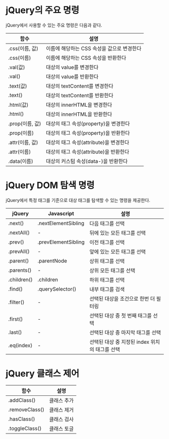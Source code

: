 # jQuery의 주요 명령

jQuery에서 사용할 수 있는 주요 명령은 다음과 같다.

| 함수 | 설명 |
| --- | --- |
| .css(이름, 값) | 이름에 해당하는 CSS 속성을 값으로 변경한다 |
| .css(이름) | 이름에 해당하는 CSS 속성을 반환한다 |
| .val(값) | 대상의 value를 변경한다 |
| .val() | 대상의 value를 반환한다 |
| .text(값) | 대상의 textContent를 변경한다 |
| .text() | 대상의 textContent를 반환한다 |
| .html(값) | 대상의 innerHTML을 변경한다 |
| .html() | 대상의 innerHTML을 반환한다 |
| .prop(이름, 값) | 대상의 태그 속성(property)을 변경한다 |
| .prop(이름) | 대상의 태그 속성(property)을 반환한다 |
| .attr(이름, 값) | 대상의 태그 속성(attribute)을 변경한다 |
| .attr(이름) | 대상의 태그 속성(attribute)을 반환한다 |
| .data(이름) | 대상의 커스텀 속성(data-)을 반환한다 |

# jQuery DOM 탐색 명령

jQuery에서 특정 태그를 기준으로 대상 태그를 탐색할 수 있는 명령을 제공한다.

| jQuery | Javascript | 설명 |
| --- | --- | --- |
| .next() | .nextElementSibling | 다음 태그를 선택 |
| .nextAll() | - | 뒤에 있는 모든 태그를 선택 |
| .prev() | .prevElementSibling | 이전 태그를 선택 |
| .prevAll() | - | 앞에 있는 모든 태그를 선택 |
| .parent() | .parentNode | 상위 태그를 선택 |
| .parents() | - | 상위 모든 태그를 선택 |
| .children() | .children | 하위 태그를 선택 |
| .find() | .querySelector() | 내부 태그를 검색 |
| .filter() | - | 선택된 대상을 조건으로 한번 더 필터링 |
| .first() | - | 선택된 대상 중 첫 번째 태그를 선택 |
| .last() | - | 선택된 대상 중 마지막 태그를 선택 |
| .eq(index) | - | 선택된 대상 중 지정된 index 위치의 태그를 선택 |

# jQuery 클래스 제어

| 함수 | 설명 |
| --- | --- |
| .addClass() | 클래스 추가 |
| .removeClass() | 클래스 제거 |
| .hasClass() | 클래스 검사 |
| .toggleClass() | 클래스 토글 |
